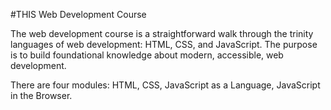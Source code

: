 #THIS Web Development Course

The web development course is a straightforward walk through the trinity languages of web development: HTML, CSS, and JavaScript. The purpose is to build foundational knowledge about modern, accessible, web development.

There are four modules: HTML, CSS, JavaScript as a Language, JavaScript in the Browser.
